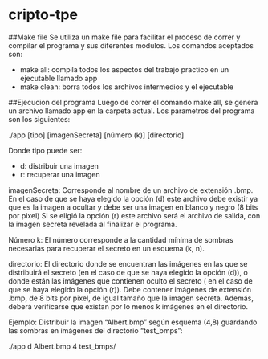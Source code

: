 # cripto-tpe
##Make file
Se utiliza un make file para facilitar el proceso de correr y compilar el programa y sus diferentes modulos. Los comandos aceptados son:

- make all: compila todos los aspectos del trabajo practico en un ejecutable llamado app
- make clean: borra todos los archivos intermedios y el ejecutable

##Ejecucion del programa
Luego de correr el comando make all, se genera un archivo llamado app en la carpeta actual. Los parametros del programa son los siguientes:

./app [tipo] [imagenSecreta] [número (k)] [directorio]

Donde tipo puede ser:
- d: distribuir una imagen 
- r: recuperar una imagen

imagenSecreta: Corresponde al nombre de un archivo de extensión .bmp. En el caso de que
se haya elegido la opción (d) este archivo debe existir ya que es la imagen a ocultar y debe ser
una imagen en blanco y negro (8 bits por pixel) Si se eligió la opción (r) este archivo será el
archivo de salida, con la imagen secreta revelada al finalizar el programa.

Número k: El número corresponde a la cantidad mínima de sombras necesarias para
recuperar el secreto en un esquema (k, n).

directorio: El directorio donde se encuentran las imágenes en las que se distribuirá el
secreto (en el caso de que se haya elegido la opción (d)), o donde están las imágenes que
contienen oculto el secreto ( en el caso de que se haya elegido la opción (r)). Debe contener
imágenes de extensión .bmp, de 8 bits por pixel, de igual tamaño que la imagen secreta.
Además, deberá verificarse que existan por lo menos k imágenes en el directorio.

Ejemplo:
Distribuir la imagen “Albert.bmp” según esquema (4,8) guardando las sombras en
imágenes del directorio “test_bmps”:

./app d Albert.bmp 4 test_bmps/

